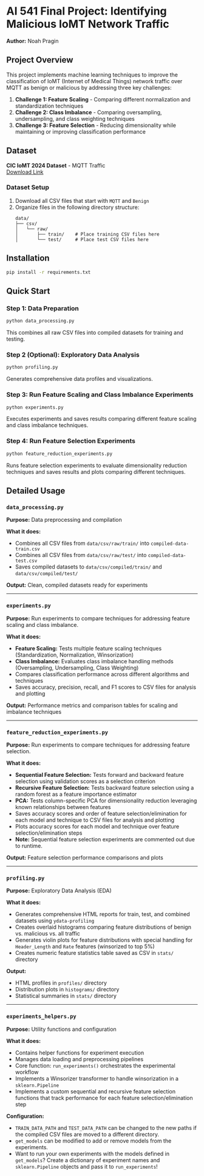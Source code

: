 # AI 541 Final Project: Identifying Malicious IoMT Network Traffic
**Author:** Noah Pragin

## Project Overview

This project implements machine learning techniques to improve the classification of IoMT (Internet of Medical Things) network traffic over MQTT as benign or malicious by addressing three key challenges:

1. **Challenge 1: Feature Scaling** - Comparing different normalization and standardization techniques
2. **Challenge 2: Class Imbalance** - Comparing oversampling, undersampling, and class weighting techniques
3. **Challenge 3: Feature Selection** - Reducing dimensionality while maintaining or improving classification performance

## Dataset
**CIC IoMT 2024 Dataset** - MQTT Traffic  
[Download Link](http://cicresearch.ca/IOTDataset/CICIoMT2024/Dataset/WiFI_and_MQTT/attacks/CSV/)

### Dataset Setup
1. Download all CSV files that start with `MQTT` and `Benign`
2. Organize files in the following directory structure:
   ```
   data/
   ├── csv/
   │   └── raw/
   │       ├── train/    # Place training CSV files here
   │       └── test/     # Place test CSV files here
   ```

## Installation

```bash
pip install -r requirements.txt
```

## Quick Start

### Step 1: Data Preparation
```bash
python data_processing.py
```
This combines all raw CSV files into compiled datasets for training and testing.

### Step 2 (Optional): Exploratory Data Analysis
```bash
python profiling.py
```
Generates comprehensive data profiles and visualizations.

### Step 3: Run Feature Scaling and Class Imbalance Experiments  
```bash
python experiments.py
```
Executes experiments and saves results comparing different feature scaling and class imbalance techniques.

### Step 4: Run Feature Selection Experiments
```bash
python feature_reduction_experiments.py
```
Runs feature selection experiments to evaluate dimensionality reduction techniques and saves results and plots comparing different techniques.

## Detailed Usage

### `data_processing.py`
**Purpose:** Data preprocessing and compilation

**What it does:**
- Combines all CSV files from `data/csv/raw/train/` into `compiled-data-train.csv`
- Combines all CSV files from `data/csv/raw/test/` into `compiled-data-test.csv`  
- Saves compiled datasets to `data/csv/compiled/train/` and `data/csv/compiled/test/`

**Output:** Clean, compiled datasets ready for experiments

---

### `experiments.py`
**Purpose:** Run experiments to compare techniques for addressing feature scaling and class imbalance.

**What it does:**
- **Feature Scaling:** Tests multiple feature scaling techniques (Standardization, Normalization, Winsorization)
- **Class Imbalance:** Evaluates class imbalance handling methods (Oversampling, Undersampling, Class Weighting)
- Compares classification performance across different algorithms and techniques
- Saves accuracy, precision, recall, and F1 scores to CSV files for analysis and plotting

**Output:** Performance metrics and comparison tables for scaling and imbalance techniques

---

### `feature_reduction_experiments.py`
**Purpose:** Run experiments to compare techniques for addressing feature selection.

**What it does:**
- **Sequential Feature Selection:** Tests forward and backward feature selection using validation scores as a selection criterion
- **Recursive Feature Selection:** Tests backward feature selection using a random forest as a feature importance estimator
- **PCA:** Tests column-specific PCA for dimensionality reduction leveraging known relationships between features
- Saves accuracy scores and order of feature selection/elimination for each model and technique to CSV files for analysis and plotting
- Plots accuracy scores for each model and technique over feature selection/elimination steps
- **Note:** Sequential feature selection experiments are commented out due to runtime.

**Output:** Feature selection performance comparisons and plots

---

### `profiling.py`
**Purpose:** Exploratory Data Analysis (EDA)

**What it does:**
- Generates comprehensive HTML reports for train, test, and combined datasets using `ydata-profiling`
- Creates overlaid histograms comparing feature distributions of benign vs. malicious vs. all traffic
- Generates violin plots for feature distributions with special handling for `Header_Length` and `Rate` features (winsorized to top 5%)
- Creates numeric feature statistics table saved as CSV in `stats/` directory

**Output:** 
- HTML profiles in `profiles/` directory
- Distribution plots in `histograms/` directory  
- Statistical summaries in `stats/` directory

---

### `experiments_helpers.py`
**Purpose:** Utility functions and configuration

**What it does:**
- Contains helper functions for experiment execution
- Manages data loading and preprocessing pipelines
- Core function: `run_experiments()` orchestrates the experimental workflow
- Implements a Winsorizer transformer to handle winsorization in a `sklearn.Pipeline`
- Implements a custom sequential and recursive feature selection functions that track performance for each feature selection/elimination step

**Configuration:**
- `TRAIN_DATA_PATH` and `TEST_DATA_PATH` can be changed to the new paths if the compiled CSV files are moved to a different directory.
- `get_models` can be modified to add or remove models from the experiments.
- Want to run your own experiments with the models defined in `get_models`? Create a dictionary of experiment names and `sklearn.Pipeline` objects and pass it to `run_experiments`!